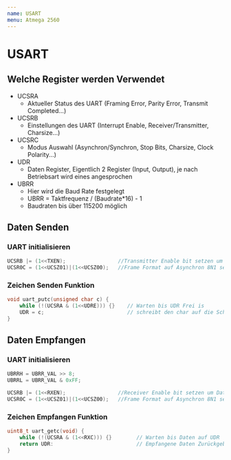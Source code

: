 ```yaml
---
name: USART
menu: Atmega 2560
---
```


# USART

## Welche Register werden Verwendet

- UCSRA
    - Aktueller Status des UART (Framing Error, Parity Error, Transmit Completed...)
- UCSRB
    - Einstellungen des UART (Interrupt Enable, Receiver/Transmitter, Charsize...)
- UCSRC
    - Modus Auswahl (Asynchron/Synchron, Stop Bits, Charsize, Clock Polarity...)
- UDR
    - Daten Register, Eigentlich 2 Register (Input, Output), je nach Betriebsart wird eines angesprochen
- UBRR
    - Hier wird die Baud Rate festgelegt
    - UBRR = Taktfrequenz / (Baudrate*16) - 1
    - Baudraten bis über 115200 möglich
    
## Daten Senden    
### UART initialisieren

```cpp
UCSRB |= (1<<TXEN);                 //Transmitter Enable bit setzen um Daten zu empfangen
UCSR0C = (1<<UCSZ01)|(1<<UCSZ00);   //Frame Format auf Asynchron 8N1 setzen
```

### Zeichen Senden Funktion

```cpp
void uart_putc(unsigned char c) {
    while (!(UCSRA & (1<<UDRE))) {}    // Warten bis UDR Frei is
    UDR = c;                           // schreibt den char auf die Schnittstelle
}
```

## Daten Empfangen
### UART initialisieren

```cpp
UBRRH = UBRR_VAL >> 8;
UBRRL = UBRR_VAL & 0xFF;

UCSRB |= (1<<RXEN);                 //Receiver Enable bit setzen um Daten zu empfangen
UCSR0C = (1<<UCSZ01)|(1<<UCSZ00);   //Frame Format auf Asynchron 8N1 setzen
```

### Zeichen Empfangen Funktion
```cpp
uint8_t uart_getc(void) {
    while (!(UCSRA & (1<<RXC))) {}        // Warten bis Daten auf UDR
    return UDR:                           // Empfangene Daten Zurückgeben
}
